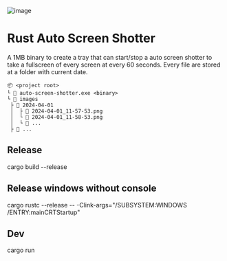 ![image](https://github.com/Cauen/auto-screenshot/assets/8796757/fd4f9bdf-1101-4bb4-8249-52df0a3f9b44)

# Rust Auto Screen Shotter

A 1MB binary to create a tray that can start/stop a auto screen shotter to take a fullscreen of every screen at every 60 seconds. 
Every file are stored at a folder with current date.

```
📦 <project root>
└ 📜 auto-screen-shotter.exe <binary>
└ 📂 images
 ├ 📂 2024-04-01
 │  ├ 📜 2024-04-01_11-57-53.png
 │  └ 📜 2024-04-01_11-58-53.png
 │  └ 📜 ...
 ├ 📂 ... 
```

## Release
cargo build --release

## Release windows without console
cargo rustc --release -- -Clink-args="/SUBSYSTEM:WINDOWS /ENTRY:mainCRTStartup"


## Dev
cargo run